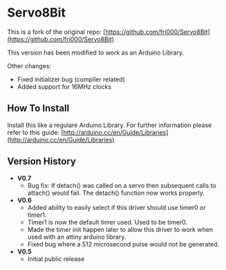 Servo8Bit
=========

This is a fork of the original repo: [https://github.com/fri000/Servo8Bit](https://github.com/fri000/Servo8Bit)

This version has been modified to work as an Arduino Library.

Other changes:

 * Fixed initializer bug (compiler related)
 * Added support for 16MHz clocks



How To Install
--------------

Install this like a regulare Arduino Library. For further information please refer to this guide: [http://arduino.cc/en/Guide/Libraries](http://arduino.cc/en/Guide/Libraries)


Version History
---------------

 * **V0.7**	
 	* Bug fix: If detach() was called on a servo then subsequent calls to attach() would fail.
          The detach() function now works properly.
 * **V0.6** 
    * Added ability to easily select if this driver should use timer0 or
	  timer1.
	* Timer1 is now the default timer used. Used to be timer0.
	* Made the timer init happen later to allow this driver to work when
	  used with an attiny arduino library.
	* Fixed bug where a 512 microsecond pulse would not be generated.
 * **V0.5**
 	* Initial public release


